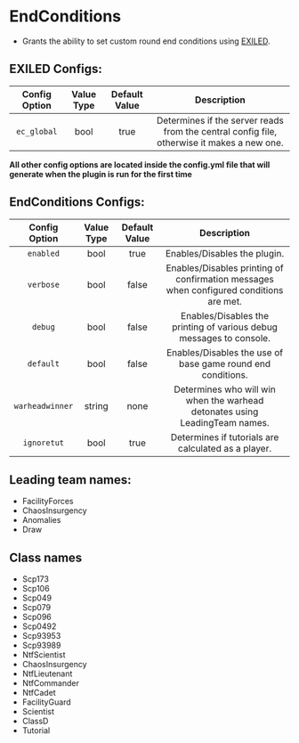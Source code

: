 # EndConditions
- Grants the ability to set custom round end conditions using [EXILED](https://github.com/galaxy119/EXILED/).

## EXILED Configs:
| Config Option | Value Type | Default Value | Description |
|:------------------------:|:----------:|:-------------:|:------------------------------------------:|
| `ec_global` | bool | true | Determines if the server reads from the central config file, otherwise it makes a new one. |

__All other config options are located inside the config.yml file that will generate when the plugin is run for the first time__

## EndConditions Configs:
| Config Option | Value Type | Default Value | Description |
|:------------------------:|:----------:|:-------------:|:------------------------------------------:|
| `enabled` | bool | true | Enables/Disables the plugin. |
| `verbose` | bool | false | Enables/Disables printing of confirmation messages when configured conditions are met. |
| `debug` | bool | false | Enables/Disables the printing of various debug messages to console. |
| `default` | bool | false | Enables/Disables the use of base game round end conditions. |
| `warheadwinner` | string | none | Determines who will win when the warhead detonates using LeadingTeam names. |
| `ignoretut` | bool | true | Determines if tutorials are calculated as a player. |

## Leading team names:
- FacilityForces
- ChaosInsurgency
- Anomalies
- Draw

## Class names
- Scp173
- Scp106
- Scp049
- Scp079
- Scp096
- Scp0492
- Scp93953
- Scp93989
- NtfScientist
- ChaosInsurgency
- NtfLieutenant
- NtfCommander
- NtfCadet
- FacilityGuard
- Scientist
- ClassD
- Tutorial